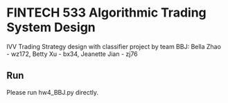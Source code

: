 # FINTECH 533 Algorithmic Trading System Design
IVV Trading Strategy design with classifier project by team BBJ: Bella Zhao - wz172, Betty Xu - bx34, Jeanette Jian - zj76

## Run
Please run hw4_BBJ.py directly.
